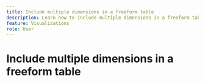 ```yaml
---
title: Include multiple dimensions in a freeform table
description: Learn how to include multiple dimensions in a freeform table
feature: Visualizations
role: User
---
```

# Include multiple dimensions in a freeform table





